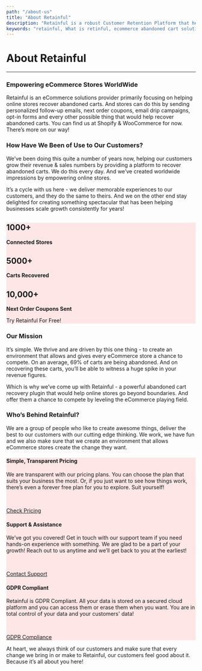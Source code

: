 ```yaml
---
path: "/about-us"
title: "About Retainful"
description: "Retainful is a robust Customer Retention Platform that helps stores recover abandoned carts, send next order coupons, run sequential email campaigns and more. Drive more sales and conversions by installing Retainful on your eCommerce store!"
keywords: "retainful, What is retinful, ecommerce abandoned cart solutions"
---
```


<h1 class="text-center"> About Retainful </h1>

<hr>

<row class="justify-content-center">

<column size="8">

<h3 class="text-center"> Empowering eCommerce Stores WorldWide </h3>

Retainful is an eCommerce solutions provider primarily focusing on helping online stores recover abandoned carts. And stores can do this by sending personalized follow-up emails, next order coupons, email drip campaigns, opt-in forms and every other possible thing that would help recover abandoned carts. You can find us at Shopify & WooCommerce for now. There’s more on our way!

<h3 class="text-center"> How Have We Been of Use to Our Customers? </h3>

We’ve been doing this quite a number of years now, helping our customers grow their revenue & sales numbers by providing a platform to recover abandoned carts. We do this every day. And we’ve created worldwide impressions by empowering online stores. 

It’s a cycle with us here - we deliver memorable experiences to our customers, and they do the same to theirs. And we on the other end stay delighted for creating something spectacular that has been helping businesses scale growth consistently for years!

</column>

</row>  


<div class="py-5">

<div class="py-4 px-4 rounded-lg" style="background-color:#ffe6e6">

<div class="text-center">

<container>

<row>

<column>

## 1000+ 

**Connected Stores**

</column>

<column>

## 5000+ 

**Carts Recovered**

</column>

<column>

## 10,000+ 

**Next Order Coupons Sent**

</column>

</row>

<cta url="https://app.retainful.com/register" target="_blank" rel="noopener">Try Retainful For Free!</cta>

</container>

</div>

</div>

</div>


<row class="justify-content-center">

<column size="8">

<h3 class="text-center"> Our Mission </h3>

It’s simple. We thrive and are driven by this one thing - to create an environment that allows and gives every eCommerce store a chance to compete. On an average, 69% of carts are being abandoned. And on recovering these carts, you’ll be able to witness a huge spike in your revenue figures.

Which is why we’ve come up with Retainful - a powerful abandoned cart recovery plugin that would help online stores go beyond boundaries. And offer them a chance to compete by leveling the eCommerce playing field. 

<h3 class="text-center">Who’s Behind Retainful?</h3>

We are a group of people who like to create awesome things, deliver the best to our customers with our cutting edge thinking. We work, we have fun and we also make sure that we create an environment that allows eCommerce stores create the change they want. 


</column>

</row>

<div class="py-5">

<div class="py-4 px-4 rounded-lg" style="background-color:#ffe6e6">

<row>

<column size="4">

<h4 class="text-center"><strong>Simple, Transparent Pricing</strong></h4>

We are transparent with our pricing plans. You can choose the plan that suits your business the most. Or, if you just want to see how things work, there’s even a forever free plan for you to explore. Suit yourself! 

<br>

<a class="text-primary" style="font-size:14px;text-decoration:underline" href="https://www.retainful.com/pricing" rel="noopener" target="_blank">Check Pricing</a>

</column>

<column size="4">

<h4 class="text-center"><strong>Support & Assistance</strong></h4>

We’ve got you covered! Get in touch with our support team if you need hands-on experience with something. We are glad to be a part of your growth! Reach out to us anytime and we’ll get back to you at the earliest! 

<br>

<a class="text-primary" style="font-size:14px;text-decoration:underline" href="https://www.retainful.com/support" rel="noopener" target="_blank">Contact Support</a>


</column>

<column size="4">

<h4 class="text-center"><strong>GDPR Compliant</strong></h4>

Retainful is GDPR Compliant. All your data is stored on a secured cloud platform and you can access them or erase them when you want. You are in total control of your data and your customers' data! 

<br>

<a class="text-primary" style="font-size:14px;text-decoration:underline" href="https://www.retainful.com/" rel="noopener" target="_blank">GDPR Compliance</a>


</column>

</row>

</div>

</div>

<div class="text-center">

At heart, we always think of our customers and make sure that every change we bring in or make to Retainful, our customers feel good about it. Because it’s all about you here! 

</div>